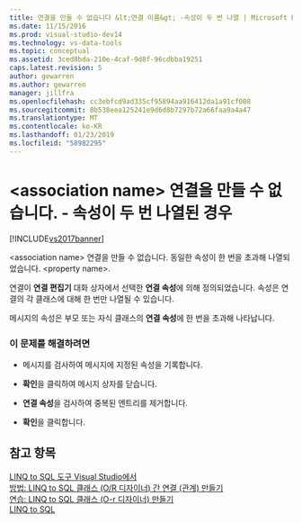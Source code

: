 ```yaml
---
title: 연결을 만들 수 없습니다 &lt;연결 이름&gt; -속성이 두 번 나열 | Microsoft Docs
ms.date: 11/15/2016
ms.prod: visual-studio-dev14
ms.technology: vs-data-tools
ms.topic: conceptual
ms.assetid: 3ced8bda-210e-4caf-9d8f-96cdbba19251
caps.latest.revision: 5
author: gewarren
ms.author: gewarren
manager: jillfra
ms.openlocfilehash: cc3ebfcd9ad335cf95894aa916412da1a91cf008
ms.sourcegitcommit: 8b538eea125241e9d6d8b7297b72a66faa9a4a47
ms.translationtype: MT
ms.contentlocale: ko-KR
ms.lasthandoff: 01/23/2019
ms.locfileid: "58982295"
---
```

# <a name="cannot-create-an-association-ltassociation-namegt---property-listed-twice"></a>&lt;association name&gt; 연결을 만들 수 없습니다. - 속성이 두 번 나열된 경우
[!INCLUDE[vs2017banner](../includes/vs2017banner.md)]

  
\<association name> 연결을 만들 수 없습니다. 동일한 속성이 한 번을 초과해 나열되었습니다. \<property name>.  
  
 연결이 **연결 편집기** 대화 상자에서 선택한 **연결 속성**에 의해 정의되었습니다. 속성은 연결의 각 클래스에 대해 한 번만 나열될 수 있습니다.  
  
 메시지의 속성은 부모 또는 자식 클래스의 **연결 속성**에 한 번을 초과해 나타납니다.  
  
### <a name="to-resolve-this-condition"></a>이 문제를 해결하려면  
  
-   메시지를 검사하여 메시지에 지정된 속성을 기록합니다.  
  
-   **확인**을 클릭하여 메시지 상자를 닫습니다.  
  
-   **연결 속성**을 검사하여 중복된 엔트리를 제거합니다.  
  
-   **확인**을 클릭합니다.  
  
## <a name="see-also"></a>참고 항목  
 [LINQ to SQL 도구 Visual Studio에서](http://msdn.microsoft.com/library/a57e82d5-f7e4-4894-8add-3d9ba4fce186)   
 [방법: LINQ to SQL 클래스 (O/R 디자이너) 간 연결 (관계) 만들기](../data-tools/how-to-create-an-association-relationship-between-linq-to-sql-classes-o-r-designer.md)   
 [연습: LINQ to SQL 클래스 (O-r 디자이너) 만들기](http://msdn.microsoft.com/library/35aad4a4-2e8a-46e2-ae09-5fbfd333c233)   
 [LINQ to SQL](http://msdn.microsoft.com/library/73d13345-eece-471a-af40-4cc7a2f11655)
